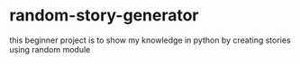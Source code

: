 # random-story-generator
this beginner project is to show my knowledge in python by creating stories using random module
